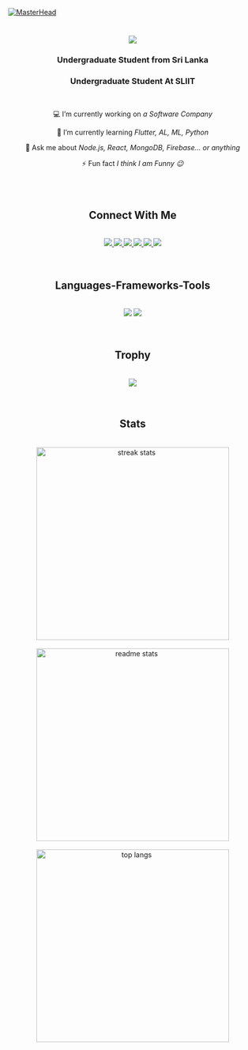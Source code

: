 [![MasterHead](https://firebasestorage.googleapis.com/v0/b/flexi-coding.appspot.com/o/dempgi7-520f8d5f-63d4-4453-8822-dbc149ae27f8.gif?alt=media&token=91c0c7b2-93c3-4029-b011-1a8703c5730d)](https://rishavchanda.io)

<h1 align="center">
    <img src="https://readme-typing-svg.herokuapp.com/?font=Righteous&size=30&center=true&vCenter=true&width=500&height=70&duration=3000&lines=Hi!+👋;+I'm+Piyumal+Madhuwantha!;&color=%23FFFFFF" />
  
</h1>


<h3 align="center">Undergraduate Student from Sri Lanka</h3>

<h3 align="center">Undergraduate Student At SLIIT</h3>

<br/>

<div align="center">
 
💻 I’m currently working on *a Software Company*

🌱 I’m currently learning *Flutter, AL, ML, Python*

💬 Ask me about *Node.js, React, MongoDB, Firebase... or anything*

⚡ Fun fact *I think I am Funny 😉*

 </div>

<br/>
<br/>

<h2 align="center"> Connect With Me</h2>
<br/>
<div align="center"> 
  <a href="mailto:pedro.sales.madhuwanthapiyumal@gmail.com">
    <img src="https://img.shields.io/badge/Gmail-333333?style=for-the-badge&logo=gmail&logoColor=red" />
  </a>
 <a href="https://wa.me/+94764537237" target="_blank">
  <img src="https://img.shields.io/badge/WhatsApp-25D366?style=for-the-badge&logo=whatsapp&logoColor=white" target="_blank" />
</a>
<a href="https://www.linkedin.com/in/piyumal-madhuwantha-945735216/" target="_blank">
  <img src="https://img.shields.io/badge/LinkedIn-0077B5?style=for-the-badge&logo=linkedin&logoColor=white" target="_blank" />
</a>
  <a href="https://twitter.com/PiumalMaduwant1" target="_blank">
  <img src="https://img.shields.io/badge/Twitter-1DA1F2?style=for-the-badge&logo=twitter&logoColor=white" target="_blank" />
</a>
  <a href="https://www.instagram.com/piumal_madhuwantha/" target="_blank">
  <img src="https://img.shields.io/badge/Instagram-E4405F?style=for-the-badge&logo=instagram&logoColor=white" target="_blank" />
</a>
<a href="https://piyumal2105.github.io/Portfolio_Piyumal_Madhuwantha/" target="_blank">
    <img src="https://img.shields.io/badge/Portfolio-FF5722?style=for-the-badge&logo=todoist&logoColor=white" target="_blank" /> <!-- sqlite, safari, google-chrome are other good icon options -->
</a>
</div>

<br/>
<br/>
 
<h2 align="center">Languages-Frameworks-Tools</h2>
<br/>
<div align="center">
    <img src="https://skillicons.dev/icons?i=react,bootstrap,mui,html,css,vscode,github,figma,tailwind,git,postman,androidstudio,wordpress" />
    <img src="https://skillicons.dev/icons?i=nodejs,javascript,typescript,express,firebase,mongodb,c,java,nextjs,mysql,kotlin,php,flutter,dart" /><br>   
</div>
<br/>
<br/>

<h2 align="center">Trophy</h2>
<br/>
<div align="center">
      <a href="https://github.com/ryo-ma/github-profile-trophy"><img src="https://github-profile-trophy.vercel.app/?username=piyumal2105" /></a>
</div>


<br/>
<br/>

<h2 align="center">Stats</h2>
<br>
<div align=center>
  <img width=390 src="https://github-readme-streak-stats-salesp07.vercel.app/?user=piyumal2105&count_private=true&theme=react&border_radius=10" alt="streak stats"/>
  <br/>
  <br/>
  <img width=390 src="https://github-readme-stats-salesp07.vercel.app/api?username=piyumal2105&count_private=true&show_icons=true&theme=react&rank_icon=github&border_radius=10" alt="readme stats" />
  <br/>
  <br/>
  <img width=390 align="center" src="https://github-readme-stats-salesp07.vercel.app/api/top-langs/?username=piyumal2105&hide=HTML&langs_count=10&layout=compact&theme=react&border_radius=10&size_weight=0.5&count_weight=0.5&exclude_repo=github-readme-stats" alt="top langs" />
</div>
<br/>
<br/><br/>
<br/>
